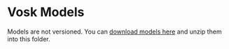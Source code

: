 # Vosk Models

Models are not versioned. You can [download models here](https://alphacephei.com/vosk/models) and unzip them into this folder.